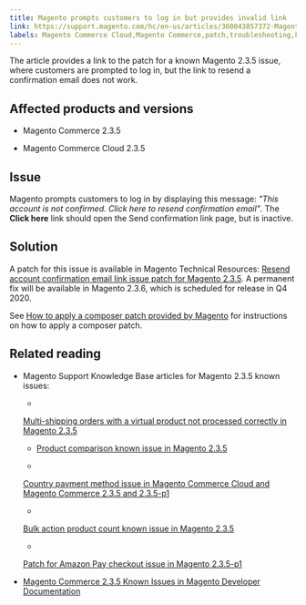 ```yaml
---
title: Magento prompts customers to log in but provides invalid link
link: https://support.magento.com/hc/en-us/articles/360043857372-Magento-prompts-customers-to-log-in-but-provides-invalid-link
labels: Magento Commerce Cloud,Magento Commerce,patch,troubleshooting,known issues,2.3.5,confirmation link
---
```


The article provides a link to the patch for a known Magento 2.3.5 issue, where customers are prompted to log in, but the link to resend a confirmation email does not work.

## Affected products and versions

* Magento Commerce 2.3.5

* Magento Commerce Cloud 2.3.5

## Issue

Magento prompts customers to log in by displaying this message: *"This account is not confirmed. Click here to resend confirmation email"*. The **Click here** link should open the Send confirmation link page, but is inactive.

## Solution

A patch for this issue is available in Magento Technical Resources: [Resend account confirmation email link issue patch for Magento 2.3.5](https://magento.com/tech-resources/download?_ga=2.193540264.409362045.1590506265-807369446.1578680711#download2368 "Follow link"). A permanent fix will be available in Magento 2.3.6, which is scheduled for release in Q4 2020.

See [How to apply a composer patch provided by Magento](https://support.magento.com/hc/en-us/articles/360028367731) for instructions on how to apply a composer patch.

## Related reading

* Magento Support Knowledge Base articles for Magento 2.3.5 known issues:

	
	* 
	[Multi-shipping orders with a virtual product not processed correctly in Magento 2.3.5](https://support.magento.com/hc/en-us/articles/360044461831)
	
	
	
	
	* [Product comparison known issue in Magento 2.3.5](https://support.magento.com/hc/en-us/articles/360043970452)
	
	* 
	[Country payment method issue in Magento Commerce Cloud and Magento Commerce 2.3.5 and 2.3.5-p1](https://support.magento.com/hc/en-us/articles/360043955991)
	
	
	
	
	* 
	[Bulk action product count known issue in Magento 2.3.5](https://support.magento.com/hc/en-us/articles/360044839691)
	
	
	
	
	* 
	[Patch for Amazon Pay checkout issue in Magento 2.3.5-p1](https://support.magento.com/hc/en-us/articles/360042646332)

* [Magento Commerce 2.3.5 Known Issues in Magento Developer Documentation](https://devdocs.magento.com/guides/v2.3/release-notes/release-notes-2-3-5-commerce.html#known-issues)

